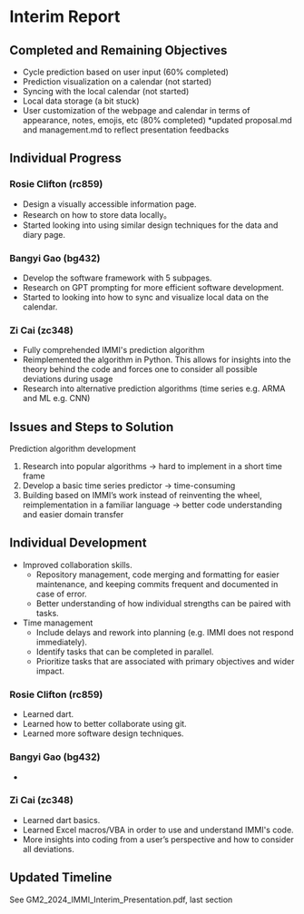 # Interim Report

## Completed and Remaining Objectives
- Cycle prediction based on user input​ (60% completed)
- Prediction visualization on a calendar​ (not started)
- Syncing with the local calendar​ (not started)
- Local data storage (a bit stuck)
- User customization of the webpage and calendar in terms of appearance, notes, emojis, etc (80% completed)
*updated proposal.md and management.md to reflect presentation feedbacks

##  Individual Progress
### Rosie Clifton (rc859) 
- Design a visually accessible information page.
- Research on how to store data locally。
- Started looking into using similar design techniques for the data and diary page.

### Bangyi Gao (bg432)
- Develop the software framework with 5 subpages.
- Research on GPT prompting for more efficient software development.
- Started to looking into how to sync and visualize local data on the calendar.

### Zi Cai (zc348)
- Fully comprehended IMMI's prediction algorithm
- Reimplemented the algorithm in Python. This allows for insights into the theory behind the code and forces one to consider all possible deviations during usage
- Research into alternative prediction algorithms (time series e.g. ARMA and ML e.g. CNN)

## Issues and Steps to Solution
Prediction algorithm development
1. Research into popular algorithms -> hard to implement in a short time frame
2. Develop a basic time series predictor -> time-consuming
3. Building based on IMMI’s work instead of reinventing the wheel, reimplementation in a familiar language -> better code understanding and easier domain transfer

## Individual Development
- Improved collaboration skills.
  - Repository management, code merging and formatting for easier maintenance, and keeping commits frequent and documented in case of error. 
  - Better understanding of how individual strengths can be paired with tasks.
- Time management
  - Include delays and rework into planning (e.g. IMMI does not respond immediately).
  - Identify tasks that can be completed in parallel.
  - Prioritize tasks that are associated with primary objectives and wider impact.

### Rosie Clifton (rc859) 
- Learned dart.
- Learned how to better collaborate using git.
- Learned more software design techniques.

### Bangyi Gao (bg432)
- 

### Zi Cai (zc348)
- Learned dart basics.
- Learned Excel macros/VBA in order to use and understand IMMI's code.
- More insights into coding from a user’s perspective and how to consider all deviations.

## Updated Timeline
See GM2_2024_IMMI_Interim_Presentation.pdf, last section
